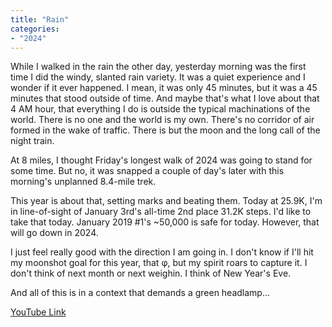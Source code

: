 ```yaml
---
title: "Rain"
categories:
- "2024"
---
```


While I walked in the rain the other day, yesterday morning was the first time I did the windy, slanted rain variety.  It was a quiet experience and I wonder if it ever happened.  I mean, it was only 45 minutes, but it was a 45 minutes that stood outside of time.  And maybe that's what I love about that 4 AM hour, that everything I do is outside the typical machinations of the world.  There is no one and the world is my own.  There's no corridor of air formed in the wake of traffic.  There is but the moon and the long call of the night train. 

At 8 miles, I thought Friday's longest walk of 2024 was going to stand for some time.  But no, it was snapped a couple of day's later with this morning's unplanned 8.4-mile trek.  

This year is about that, setting marks and beating them.  Today at 25.9K, I'm in line-of-sight of January 3rd's all-time 2nd place 31.2K steps.  I'd like to take that today. January 2019 #1's ~50,000 is safe for today.  However, that will go down in 2024.

I just feel really good with the direction I am going in. I don't know if I'll hit my moonshot goal for this year, that φ, but my spirit roars to capture it.  I don't think of next month or next weighin.  I think of New Year's Eve.

And all of this is in a context that demands a green headlamp...

[YouTube Link](https://www.youtube.com/watch?v=kUe5WVf8Drc)


